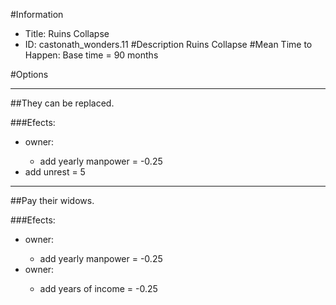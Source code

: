 #Information
 - Title: Ruins Collapse
 - ID: castonath_wonders.11
#Description
Ruins Collapse
#Mean Time to Happen:
Base time = 90 months

#Options

___
##They can be replaced.

###Efects:<ul><li>owner:</li><ul><li>add yearly manpower = -0.25</li></ul><li>add unrest = 5</li></ul>

___
##Pay their widows.

###Efects:<ul><li>owner:</li><ul><li>add yearly manpower = -0.25</li></ul><li>owner:</li><ul><li>add years of income = -0.25</li></ul></ul>
